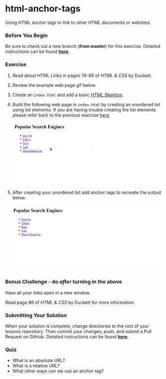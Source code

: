 # html-anchor-tags

Using HTML anchor tags to link to other HTML documents or websites.

### Before You Begin

Be sure to check out a new branch (**from master**) for this exercise. Detailed instructions can be found [**here**](../../guides/before-each-exercise.md).

### Exercise
1. Read about HTML Links in pages 74-80 of _HTML & CSS_ by Duckett.
1. Review the example web page gif below.
1. Create an `index.html` and add a basic [HTML Skeleton](../html-skeleton/README.md).
1. Build the following web page in `index.html` by creating an unordered list using list elements.  If you are having trouble creating the list elements please refer back to the previous exercise [here](../html-lists/README.md).

    <p align="center">
      <img src="images/html-anchor-tags-2.png" alt="html-anchor-tags">
    </p>

1.  After creating your unordered list add anchor tags to recreate the output below.

    <p align="center">
      <img src="images/html-anchor-tags-example.gif" alt="html-anchor-tags">
    </p>

### Bonus Challenge - do _after_ turning in the above

Have all your links open in a new window.

Read page 86 of _HTML & CSS_ by Duckett for more information.

### Submitting Your Solution

When your solution is complete, change directories to the root of your lessons repository. Then commit your changes, push, and submit a Pull Request on GitHub. Detailed instructions can be found [**here**](../../guides/after-each-exercise.md).

### Quiz

- What is an absolute URL?
- What is a relative URL?
- What other ways can we use an anchor tag?
